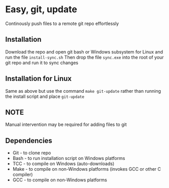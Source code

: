 # Easy, git, update
Continously push files to a remote git repo effortlessly

## Installation
Download the repo and open git bash or Windows subsystem for Linux and run the file ```install-sync.sh```
Then drop the file ```sync.exe``` into the root of your git repo and run it to sync changes

## Installation for Linux
Same as above but use the command ```make git-update``` rather than running the install script and place ```git-update```

## NOTE
Manual intervention may be required for adding files to git

## Dependencies
- Git - to clone repo
- Bash - to run installation script on Windows platforms
- TCC - to compile on Windows (auto-downloads)
- Make - to compile on non-Windows platforms (invokes GCC or other C compiler)
- GCC - to compile on non-Windows platforms
